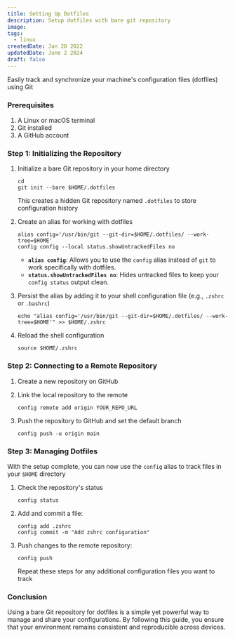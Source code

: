 ```yaml
---
title: Setting Up Dotfiles
description: Setup dotfiles with bare git repository
image:
tags:
  - linux
createdDate: Jan 20 2022
updatedDate: June 2 2024
draft: false
---
```


Easily track and synchronize your machine's configuration files (dotfiles) using Git

### **Prerequisites**

1. A Linux or macOS terminal
2. Git installed
3. A GitHub account

### **Step 1: Initializing the Repository**

1. Initialize a bare Git repository in your home directory

   ```shell
   cd
   git init --bare $HOME/.dotfiles
   ```

   This creates a hidden Git repository named `.dotfiles` to store configuration history

2. Create an alias for working with dotfiles

   ```shell
   alias config='/usr/bin/git --git-dir=$HOME/.dotfiles/ --work-tree=$HOME'
   config config --local status.showUntrackedFiles no
   ```

   - **`alias config`**: Allows you to use the `config` alias instead of `git` to work specifically with dotfiles.
   - **`status.showUntrackedFiles no`**: Hides untracked files to keep your `config status` output clean.

3. Persist the alias by adding it to your shell configuration file (e.g., `.zshrc` or `.bashrc`)

   ```shell
   echo "alias config='/usr/bin/git --git-dir=$HOME/.dotfiles/ --work-tree=$HOME'" >> $HOME/.zshrc
   ```

4. Reload the shell configuration

   ```shell
   source $HOME/.zshrc
   ```

### **Step 2: Connecting to a Remote Repository**

1. Create a new repository on GitHub
2. Link the local repository to the remote

   ```shell
   config remote add origin YOUR_REPO_URL
   ```

3. Push the repository to GitHub and set the default branch

   ```shell
   config push -u origin main
   ```

### **Step 3: Managing Dotfiles**

With the setup complete, you can now use the `config` alias to track files in your `$HOME` directory

1. Check the repository's status

   ```shell
   config status
   ```

2. Add and commit a file:

   ```shell
   config add .zshrc
   config commit -m "Add zshrc configuration"
   ```

3. Push changes to the remote repository:

   ```shell
   config push
   ```

   Repeat these steps for any additional configuration files you want to track

### **Conclusion**

Using a bare Git repository for dotfiles is a simple yet powerful way to manage and share your configurations. By following this guide, you ensure that your environment remains consistent and reproducible across devices.
